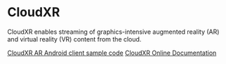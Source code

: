 # CloudXR 

CloudXR enables streaming of graphics-intensive augmented reality (AR) and virtual reality (VR) content from the cloud.

[CloudXR AR Android client sample code](arcore-android-sdk/samples/hello_cloudxr_c/README.md)
[CloudXR Online Documentation](https://docs.nvidia.com/cloudxr-sdk/index.html)
